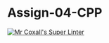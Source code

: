 # Assign-04-CPP
[![Mr Coxall's Super Linter](https://github.com/ICS3U-C-Programming-Remy-S/Assign-04-CPP/workflows/Mr%20Coxall's%20Super%20Linter/badge.svg)](https://github.com/ICS3U-C-Programming-Remy-S/Assign-04-CPP/actions/)
